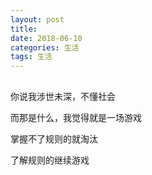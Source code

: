 ```yaml
---
layout: post
title: 
date: 2018-06-10
categories: 生活
tags: 生活
---
```


## 

你说我涉世未深，不懂社会

而那是什么，我觉得就是一场游戏

掌握不了规则的就淘汰

了解规则的继续游戏


